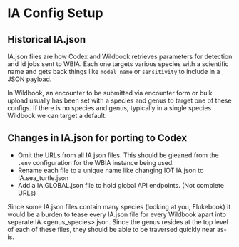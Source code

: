 # IA Config Setup

## Historical IA.json

IA.json files are how Codex and Wildbook retrieves parameters for detection and Id jobs sent to WBIA.
Each one targets various species with a scientific name and gets back things like ```model_name``` or ```sensitivity```
to include in a JSON payload.

In Wildbook, an encounter to be submitted via encounter form or bulk upload usually has been set with a species and genus to target one of
these configs. If there is no species and genus, typically in a single species Wildbook we can target a default.

## Changes in IA.json for porting to Codex

* Omit the URLs from all IA json files. This should be gleaned from the ```.env``` configuration for the WBIA instance being used.
* Rename each file to a unique name like changing IOT IA.json to IA.sea_turtle.json
* Add a IA.GLOBAL.json file to hold global API endpoints. (Not complete URLs)

Since some IA.json files contain many species (looking at you, Flukebook) it would be a burden to tease every IA.json file for every
Wildbook apart into separate IA.\<genus_species\>.json. Since the genus resides at the top level of each of these files,
they should be able to be traversed quickly near as-is.
